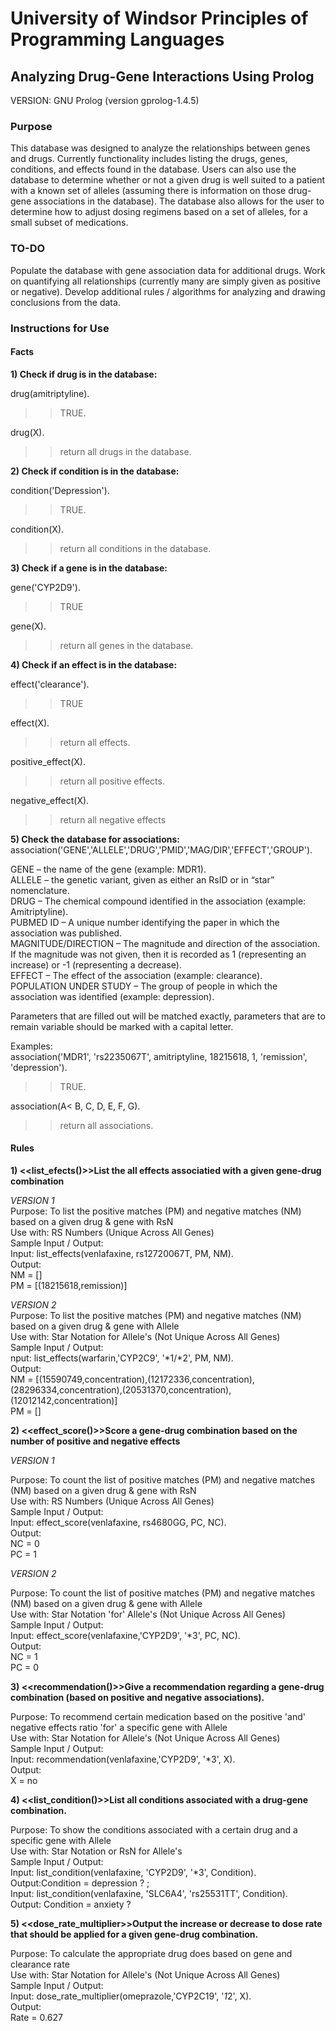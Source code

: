 # University of Windsor Principles of Programming Languages

## Analyzing Drug-Gene Interactions Using Prolog

VERSION: GNU Prolog (version gprolog-1.4.5)

### Purpose

This database was designed to analyze the relationships between genes and drugs. Currently functionality includes listing the drugs, genes, conditions, and effects found in the database. Users can also use the database to determine whether or not a given drug is well suited to a patient with a known set of alleles (assuming there is information on those drug-gene associations in the database). The database also allows for the user to determine how to adjust dosing regimens based on a set of alleles, for a small subset of medications.

### TO-DO

Populate the database with gene association data for additional drugs. Work on quantifying all relationships (currently many are simply given as positive or negative). Develop additional rules / algorithms for analyzing and drawing conclusions from the data.

### Instructions for Use

#### Facts

**1) Check if drug is in the database:**

drug(amitriptyline).
>>TRUE.

drug(X).
>>return all drugs in the database.

**2) Check if condition is in the database:**

condition('Depression').
>>TRUE.

condition(X).
>>return all conditions in the database.

**3) Check if a gene is in the database:**

gene('CYP2D9').
>>TRUE

gene(X).
>>return all genes in the database.

**4) Check if an effect is in the database:**

effect('clearance').
>>TRUE

effect(X).
>>return all effects.

positive_effect(X).
>>return all positive effects.

negative_effect(X).
>>return all negative effects


**5) Check the database for associations:**
association('GENE','ALLELE','DRUG','PMID','MAG/DIR','EFFECT','GROUP').

GENE – the name of the gene (example: MDR1).<br />
ALLELE – the genetic variant, given as either an RsID or in “star” nomenclature.<br />
DRUG – The chemical compound identified in the association (example: Amitriptyline).<br />
PUBMED ID – A unique number identifying the paper in which the association was published.<br />
MAGNITUDE/DIRECTION – The magnitude and direction of the association. If the magnitude was not given, then it is recorded as 1 (representing an increase) or -1 (representing a decrease).<br />
EFFECT – The effect of the association (example: clearance).<br />
POPULATION UNDER STUDY – The group of people in which the association was identified (example: depression).<br />

Parameters that are filled out will be matched exactly, parameters that are to remain variable should be marked with a capital letter.

Examples:<br />
association('MDR1', 'rs2235067T', amitriptyline, 18215618, 1, 'remission', 'depression').
>>TRUE.

association(A< B, C, D, E, F, G).
>>return all associations.

#### Rules

**1) <<list_efects()>>List the all effects associatied with a given gene-drug combination**

*VERSION 1*<br />
Purpose: To list the positive matches (PM) and negative matches (NM) based on a given drug & gene with RsN<br />
Use with: RS Numbers (Unique Across All Genes) <br />
Sample Input / Output:<br />
Input: list_effects(venlafaxine, rs12720067T, PM, NM).<br />
Output:<br />
NM = []<br />
PM = [(18215618,remission)]

*VERSION 2* <br />
Purpose: To list the positive matches (PM) and negative matches (NM) based on a given drug & gene with Allele<br />
Use with: Star Notation for Allele's (Not Unique Across All Genes) <br />
Sample Input / Output:<br />
nput: list_effects(warfarin,'CYP2C9', '*1/*2', PM, NM).<br />
Output:<br />
NM = [(15590749,concentration),(12172336,concentration),(28296334,concentration),(20531370,concentration),(12012142,concentration)]<br />
PM = []

**2) <<effect_score()>>Score a gene-drug combination based on the number of positive and negative effects**

*VERSION 1*<br />

Purpose: To count the list of positive matches (PM) and negative matches (NM) based on a given drug & gene with RsN<br />
Use with: RS Numbers (Unique Across All Genes) <br />
Sample Input / Output:<br />
Input: effect_score(venlafaxine, rs4680GG, PC, NC).<br />
Output:<br />
NC = 0<br />
PC = 1

*VERSION 2*<br />

Purpose: To count the list of positive matches (PM) and negative matches (NM) based on a given drug & gene with Allele<br />
Use with: Star Notation 'for' Allele's (Not Unique Across All Genes) <br />
Sample Input / Output:<br />
Input: effect_score(venlafaxine,'CYP2D9', '*3', PC, NC).<br />
Output:<br />
NC = 1<br />
PC = 0

**3) <<recommendation()>>Give a recommendation regarding a gene-drug combination (based on positive and negative associations).**

Purpose: To recommend certain medication based on the positive 'and' negative effects ratio 'for' a specific gene with Allele<br />
Use with: Star Notation for Allele's (Not Unique Across All Genes)<br />
Sample Input / Output:<br />
Input: recommendation(venlafaxine,'CYP2D9', '*3', X).<br />
Output:<br />
X = no

**4) <<list_condition()>>List all conditions associated with a drug-gene combination.**

Purpose: To show the conditions associated with a certain drug and a specific gene with Allele<br />
Use with: Star Notation or RsN for Allele's<br />
Sample Input / Output:<br />
Input: list_condition(venlafaxine, 'CYP2D9', '*3', Condition).<br />
Output:Condition = depression ? ;<br />
Input: list_condition(venlafaxine, 'SLC6A4', 'rs25531TT', Condition).<br />
Output: Condition = anxiety ?<br />

**5) <<dose_rate_multiplier>>Output the increase or decrease to dose rate that should be applied for a given gene-drug combination.**

Purpose: To calculate the appropriate drug does based on gene and clearance rate<br />
Use with: Star Notation for Allele's (Not Unique Across All Genes)<br />
Sample Input / Output:<br />
Input: dose_rate_multiplier(omeprazole,'CYP2C19', '*1*2', X).<br />
Output:<br />
Rate = 0.627
